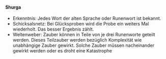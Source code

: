 #### Shurga

* Erkenntnis: Jedes Wort der alten Sprache oder Runenwort ist bekannt.
* Schicksalsnetz: Bei Glücksproben wird die Probe ein weiters Mal wiederholt. Das besser Ergebnis zählt.
* Weltenweber: Zauber können in Teile von je drei Runenworte geteilt werden. Dieses Teilzauber werden bezüglich
Komplexität wie unabhängige Zauber gewirkt. Solche Zauber müssen nacheinander gewirkt werden oder es droht eine
Katastrophe
